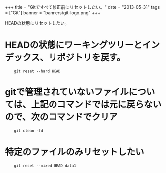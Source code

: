 +++
title = "Gitですべて修正前にリセットしたい。"
date = "2013-05-31"
tags = ["Git"]
banner = "banners/git-logo.png"
+++

HEADの状態にリセットしたい。

<!--more-->

# HEADの状態にワーキングツリーとインデックス、リポジトリを戻す。

		git reset --hard HEAD

# gitで管理されていないファイルについては、上記のコマンドでは元に戻らないので、次のコマンドでクリア

		git clean -fd

# 特定のファイルのみリセットしたい

		git reset --mixed HEAD data1
